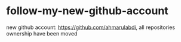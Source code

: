 # follow-my-new-github-account


new github account: https://github.com/ahmarulabdi, all repositories ownership have been moved
